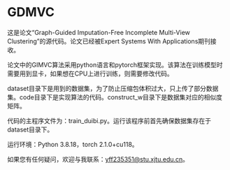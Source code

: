 # GDMVC
这是论文“Graph-Guided Imputation-Free Incomplete Multi-View Clustering”的源代码。论文已经被Expert Systems With Applications期刊接收。

论文中的GIMVC算法采用python语言和pytorch框架实现。该算法在训练模型时需要用到显卡，如果想在CPU上进行训练，则需要修改代码。

dataset目录下是用到的数据集，为了防止压缩包体积过大，只上传了部分数据集。code目录下是实现算法的代码。construct_w目录下是数据集对应的相似度矩阵。

代码的主程序文件为：train_duibi.py。运行该程序前首先确保数据集存在于dataset目录下。

运行环境：Python 3.8.18，torch 2.1.0+cu118。

如果您有任何疑问，欢迎与我联系：yff235351@stu.xjtu.edu.cn。

